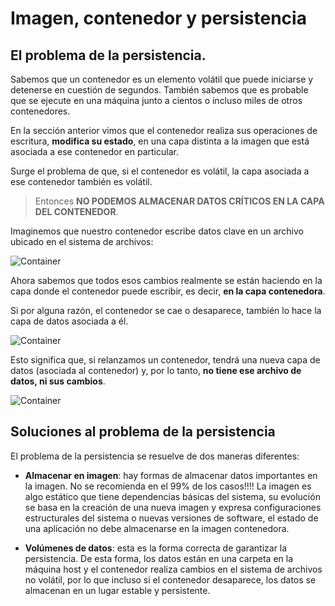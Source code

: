 # Imagen, contenedor y persistencia

## El problema de la persistencia.

Sabemos que un contenedor es un elemento volátil que puede iniciarse y detenerse en cuestión de segundos. También sabemos que es probable que se ejecute en una máquina junto a cientos o incluso miles de otros contenedores.

En la sección anterior vimos que el contenedor realiza sus operaciones de escritura, **modifica su estado**, en una capa distinta a la imagen que está asociada a ese contenedor en particular.

Surge el problema de que, si el contenedor es volátil, la capa asociada a ese contenedor también es volátil.

> Entonces **NO PODEMOS ALMACENAR DATOS CRÍTICOS EN LA CAPA DEL CONTENEDOR**.

Imaginemos que nuestro contenedor escribe datos clave en un archivo ubicado en el sistema de archivos:

![Container](../../_media/03_xestion_de_imaxes_e_contedores/container_escribe_datos.png)

Ahora sabemos que todos esos cambios realmente se están haciendo en la capa donde el contenedor puede escribir, es decir, **en la capa contenedora**.

Si por alguna razón, el contenedor se cae o desaparece, también lo hace la capa de datos asociada a él.

![Container](../../_media/03_xestion_de_imaxes_e_contedores/container_escribe_datos_desaparece.png)

Esto significa que, si relanzamos un contenedor, tendrá una nueva capa de datos (asociada al contenedor) y, por lo tanto, **no tiene ese archivo de datos, ni sus cambios**.

![Container](../../_media/03_xestion_de_imaxes_e_contedores/container_escritura_datos_error.png)

## Soluciones al problema de la persistencia

El problema de la persistencia se resuelve de dos maneras diferentes:

- **Almacenar en imagen**: hay formas de almacenar datos importantes en la imagen. No se recomienda en el 99% de los casos!!!! La imagen es algo estático que tiene dependencias básicas del sistema, su evolución se basa en la creación de una nueva imagen y expresa configuraciones estructurales del sistema o nuevas versiones de software, el estado de una aplicación no debe almacenarse en la imagen contenedora.

- **Volúmenes de datos**: esta es la forma correcta de garantizar la persistencia. De esta forma, los datos están en una carpeta en la máquina host y el contenedor realiza cambios en el sistema de archivos no volátil, por lo que incluso si el contenedor desaparece, los datos se almacenan en un lugar estable y persistente.

